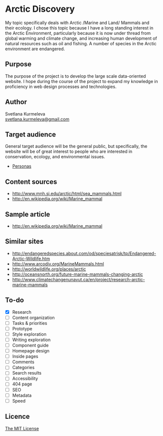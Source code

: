 # Arctic Discovery

My topic specifically deals with Arctic /Marine and Land/ Mammals and their ecology. I chose this topic because I have a long standing interest in the Arctic Environment, particularly because it is now under thread from global warming and climate change, and increasing human development of natural resources such as oil and fishing. A number of species in the Arctic environment are endangered.   

## Purpose
The purpose of the project is to develop the large scale data-oriented website. I hope during the course of the project to expand my knowledge in proficiency in web design processes and technologies.

## Author

Svetlana Kurmeleva	
[svetlana.kurmeleva@gmail.com](mailto:svetlana.kurmeleva@gmail.com)	

## Target audience

General target audience will be the general public, but specifically, the website will be of great interest to people who are interested in conservation, ecology, and environmental issues.

- [Personas](Personas.md)

## Content sources

- <http://www.mnh.si.edu/arctic/html/sea_mammals.html>
- <http://en.wikipedia.org/wiki/Marine_mammal>

## Sample article

- <http://en.wikipedia.org/wiki/Marine_mammal>

## Similar sites

- <http://endangeredspecies.about.com/od/speciesatrisk/tp/Endangered-Arctic-Wildlife.htm>
- <http://www.arcodiv.org/MarineMammals.html>
- <http://worldwildlife.org/places/arctic>
- <http://oceansnorth.org/future-marine-mammals-changing-arctic>
- <http://www.climatechangenunavut.ca/en/project/research-arctic-marine-mammals>

## To-do

- [x] Research
- [ ] Content organization
- [ ] Tasks & priorities
- [ ] Prototype
- [ ] Style exploration
- [ ] Writing exploration
- [ ] Component guide
- [ ] Homepage design
- [ ] Inside pages
- [ ] Comments
- [ ] Categories
- [ ] Search results
- [ ] Accessibility
- [ ] 404 page
- [ ] SEO
- [ ] Metadata
- [ ] Speed

## Licence

[The MIT License](LICENSE)